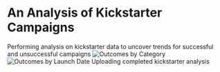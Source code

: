 # An Analysis of Kickstarter Campaigns
Performing analysis on kickstarter data to uncover trends for successful and unsuccessful campaigns
![Outcomes by Category](https://user-images.githubusercontent.com/115019829/195483572-e315f7b0-c9a6-4f81-af8f-6040590a4f84.png)
![Outcomes by Launch Date](https://user-images.githubusercontent.com/115019829/195483582-3fae7cad-c666-4317-9672-4bdd4e2c76ac.png)
Uploading completed kickstarter analysis
